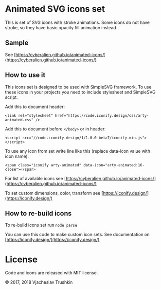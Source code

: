 # Animated SVG icons set

This is set of SVG icons with stroke animations.
Some icons do not have stroke, so they have basic opacity fill animation instead.


## Sample

See [https://cyberalien.github.io/animated-icons/](https://cyberalien.github.io/animated-icons/)


## How to use it

This icons set is designed to be used with SimpleSVG framework.
To use these icons in your projects you need to include stylesheet and SimpleSVG script.

Add this to document header:

    <link rel="stylesheet" href="https://code.iconify.design/css/arty-animated.css" />
    
Add this to document before ```</body>``` or in header:

    <script src="//code.iconify.design/1/1.0.0-beta7/iconify.min.js"></script>
    
To use any icon from set write line like this (replace data-icon value with icon name):

    <span class="iconify arty-animated" data-icon="arty-animated:16-close"></span>

For list of available icons see [https://cyberalien.github.io/animated-icons/](https://cyberalien.github.io/animated-icons/)

To set custom dimensions, color, transform see [https://iconify.design/](https://iconify.design/)


## How to re-build icons

To re-build icons set run ```node parse```

You can use this code to make custom icon sets. See documentation on [https://iconify.design/](https://iconify.design/)


# License

Code and icons are released with MIT license.

© 2017, 2018 Vjacheslav Trushkin
